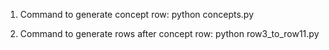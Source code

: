 1. Command to generate concept row:
    python concepts.py 

2. Command to generate rows after concept row:
    python row3_to_row11.py